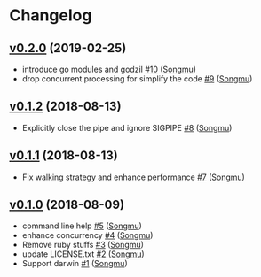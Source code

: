 # Changelog

## [v0.2.0](https://github.com/Songmu/git-set-mtime/compare/v0.1.2...v0.2.0) (2019-02-25)

* introduce go modules and godzil [#10](https://github.com/Songmu/git-set-mtime/pull/10) ([Songmu](https://github.com/Songmu))
* drop concurrent processing for simplify the code [#9](https://github.com/Songmu/git-set-mtime/pull/9) ([Songmu](https://github.com/Songmu))

## [v0.1.2](https://github.com/Songmu/git-set-mtime/compare/v0.1.1...v0.1.2) (2018-08-13)

* Explicitly close the pipe and ignore SIGPIPE [#8](https://github.com/Songmu/git-set-mtime/pull/8) ([Songmu](https://github.com/Songmu))

## [v0.1.1](https://github.com/Songmu/git-set-mtime/compare/v0.1.0...v0.1.1) (2018-08-13)

* Fix walking strategy and enhance performance [#7](https://github.com/Songmu/git-set-mtime/pull/7) ([Songmu](https://github.com/Songmu))

## [v0.1.0](https://github.com/Songmu/git-set-mtime/compare/4a279fec495c...v0.1.0) (2018-08-09)

* command line help [#5](https://github.com/Songmu/git-set-mtime/pull/5) ([Songmu](https://github.com/Songmu))
* enhance concurrency [#4](https://github.com/Songmu/git-set-mtime/pull/4) ([Songmu](https://github.com/Songmu))
* Remove ruby stuffs [#3](https://github.com/Songmu/git-set-mtime/pull/3) ([Songmu](https://github.com/Songmu))
* update LICENSE.txt [#2](https://github.com/Songmu/git-set-mtime/pull/2) ([Songmu](https://github.com/Songmu))
* Support darwin [#1](https://github.com/Songmu/git-set-mtime/pull/1) ([Songmu](https://github.com/Songmu))
